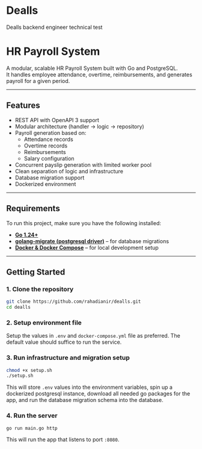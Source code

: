 # Dealls
Dealls backend engineer technical test

# HR Payroll System

A modular, scalable HR Payroll System built with Go and PostgreSQL.  
It handles employee attendance, overtime, reimbursements, and generates payroll for a given period.

---

## Features

- REST API with OpenAPI 3 support
- Modular architecture (handler → logic → repository)
- Payroll generation based on:
  - Attendance records
  - Overtime records
  - Reimbursements
  - Salary configuration
- Concurrent payslip generation with limited worker pool
- Clean separation of logic and infrastructure
- Database migration support
- Dockerized environment

---

## Requirements

To run this project, make sure you have the following installed:

- **[Go 1.24+](https://go.dev/dl/)**  
- **[golang-migrate (postgresql driver)](https://github.com/golang-migrate/migrate)** – for database migrations  
- **[Docker & Docker Compose](https://docs.docker.com/compose/)** – for local development setup

---

## Getting Started

### 1. Clone the repository

```bash
git clone https://github.com/rahadianir/dealls.git
cd dealls
```

### 2. Setup environment file
Setup the values in `.env` and `docker-compose.yml` file as preferred. The default value should suffice to run the service.

### 3. Run infrastructure and migration setup
```bash
chmod +x setup.sh
./setup.sh
```
This will store `.env` values into the environment variables, spin up a dockerized postgresql instance, download all needed go packages for the app, and run the database migration schema into the database.

### 4. Run the server
```bash
go run main.go http
```
This will run the app that listens to port `:8080`.